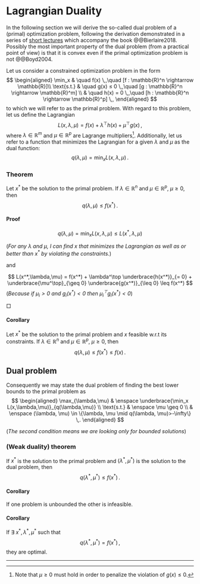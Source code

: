 
# Lagrangian Duality

In the following section we will derive the so-called dual problem of a (primal) optimization problem, following the derivation demonstrated in a series of [short lectures](https://youtube.com/playlist?list=PL10NOnsbP5Q61XSVk-3yNOY2qLI-wTM6k&si=swJzRNlXSozeE2Rm) which accompany the book @@Bierlaire2018.
Possibly the most important property of the dual problem (from a practical point of view) is that it is convex even if the primal optimization problem is not @@Boyd2004.

Let us consider a constrained optimization problem in the form
$$
\begin{aligned}
	\min_x & \quad f(x) \,,\quad [f : \mathbb{R}^n \rightarrow \mathbb{R}]\\
	\text{s.t.} & \quad g(x) ≤ 0 \,,\quad [g : \mathbb{R}^n \rightarrow \mathbb{R}^m] \\
	            & \quad h(x) = 0 \,,\quad [h : \mathbb{R}^n \rightarrow \mathbb{R}^p] \,,
\end{aligned}
$$
to which we will refer to as the primal problem. With regard to this problem, let us define the Lagrangian
$$
L(x,\lambda,\mu) = f(x) + \lambda^\top h(x) + \mu^\top g(x) \,,
$$
where $\lambda \in \mathbb{R}^m$ and $\mu \in \mathbb{R}^p$ are Lagrange multipliers[^1]. Additionally, let us refer to a function that minimizes the Lagrangian for a given $\lambda$ and $\mu$ as the dual function:
$$
q(\lambda,\mu) = \min_x L(x,\lambda,\mu) \,.
$$

### Theorem
Let $x^*$ be the solution to the primal problem. If $\lambda \in \mathbb{R}^n$ and $\mu \in \mathbb{R}^p$, $\mu \geq 0$, then
$$
q(\lambda,\mu) \leq f(x^*) \,.
$$

#### Proof 
$$
q(\lambda,\mu) = \min_x L(x,\lambda,\mu) \leq L(x^*,\lambda,\mu)
$$

(*For any $\lambda$ and $\mu$, I can find $x$ that minimizes the Lagrangian as well as or better than $x^*$ by violating the constraints.*)

<!--. As an example, I can potentially find an $x$ that mismatches the signs of $\lambda_i$ and $h_i(x) \neq 0$ while not increasing the values of $f(x)$ and $g_i(x)$*)-->

and

$$
L(x^*,\lambda,\mu) = f(x^*) + \lambda^\top \underbrace{h(x^*)}_{= 0} + \underbrace{\mu^\top}_{\geq 0} \underbrace{g(x^*)}_{\leq 0} \leq f(x^*)
$$
(*Because if $\mu_i > 0$ and $g_i(x^*) < 0$ then $\mu_i^\top g_i(x^*) < 0$*)

$\Box$

#### Corollary
Let $x^*$ be the solution to the primal problem and $x$ feasible w.r.t its constraints. If $\lambda \in \mathbb{R}^n$ and $\mu \in \mathbb{R}^p$, $\mu \geq 0$, then
$$
q(\lambda,\mu) \leq f(x^*) \leq f(x) \,.
$$

<!--(*This might be important for iterative approaches*)-->

## Dual problem
Consequently we may state the dual problem of finding the best lower bounds to the primal problem as
$$
\begin{aligned}
	\max_{\lambda,\mu} & \enspace \underbrace{\min_x L(x,\lambda,\mu)}_{q(\lambda,\mu)} \\
	\text{s.t.} & \enspace \mu \geq 0 \\
              & \enspace (\lambda, \mu) \in \{\lambda, \mu \mid q(\lambda, \mu)>-\infty\} \,.
\end{aligned}
$$

(*The second condition means we are looking only for bounded solutions*)

### (Weak duality) theorem
If $x^*$ is the solution to the primal problem and $(\lambda^*,\mu^*)$ is the solution to the dual problem, then 
$$
	q(\lambda^*,\mu^*) \leq f(x^*) \,.
$$

#### Corollary

If one problem is unbounded the other is infeasible.

#### Corollary
If $\exists \ x^*, \lambda^*, \mu^*$ such that
$$
	q(\lambda^*,\mu^*) = f(x^*) \,,
$$
they are optimal.

---
[^1]: Note that $\mu \geq 0$ must hold in order to penalize the violation of $g(x) \leq 0$. 
